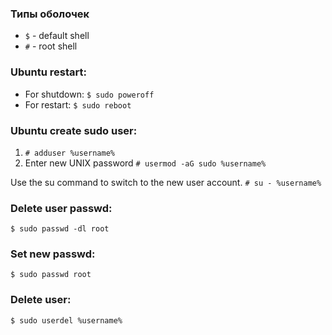 ### Типы оболочек
* `$` - default shell
* `#` - root shell 


### Ubuntu restart:
* For shutdown:	
`$ sudo poweroff`
* For restart:
`$ sudo reboot`

### Ubuntu create sudo user:
1. `# adduser %username%`
2. Enter new UNIX password
`# usermod -aG sudo %username%`

Use the su command to switch to the new user account.
`# su - %username%`

### Delete user passwd:
```$ sudo passwd -dl root```

### Set new passwd:
```$ sudo passwd root```

### Delete user:
```$ sudo userdel %username%```
